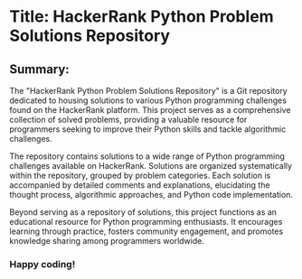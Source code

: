 # Title: HackerRank Python Problem Solutions Repository

## Summary:
The "HackerRank Python Problem Solutions Repository" is a Git repository dedicated to housing solutions to various Python programming challenges found on the HackerRank platform. This project serves as a comprehensive collection of solved problems, providing a valuable resource for programmers seeking to improve their Python skills and tackle algorithmic challenges.

The repository contains solutions to a wide range of Python programming challenges available on HackerRank. Solutions are organized systematically within the repository, grouped by problem categories. Each solution is accompanied by detailed comments and explanations, elucidating the thought process, algorithmic approaches, and Python code implementation.

Beyond serving as a repository of solutions, this project functions as an educational resource for Python programming enthusiasts. It encourages learning through practice, fosters community engagement, and promotes knowledge sharing among programmers worldwide.

### Happy coding!